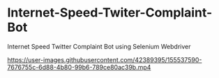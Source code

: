 # Internet-Speed-Twiter-Complaint-Bot

Internet Speed Twitter Complaint Bot using Selenium Webdriver





https://user-images.githubusercontent.com/42389395/155537590-7676755c-6d88-4b80-99b6-789ce80ac39b.mp4

